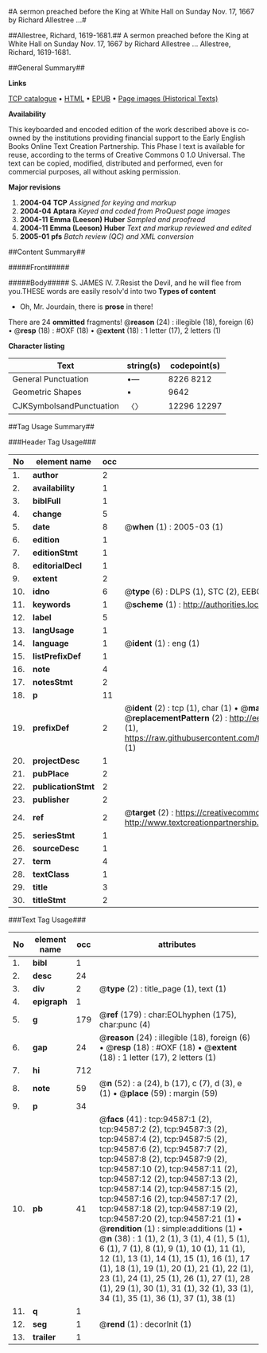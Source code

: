 #A sermon preached before the King at White Hall on Sunday Nov. 17, 1667 by Richard Allestree ...#

##Allestree, Richard, 1619-1681.##
A sermon preached before the King at White Hall on Sunday Nov. 17, 1667 by Richard Allestree ...
Allestree, Richard, 1619-1681.

##General Summary##

**Links**

[TCP catalogue](http://www.ota.ox.ac.uk/tcp/)  • 
[HTML](http://tei.it.ox.ac.uk/tcp/Texts-HTML/free/A23/A23771.html)  • 
[EPUB](http://tei.it.ox.ac.uk/tcp/Texts-EPUB/free/A23/A23771.epub) • 
[Page images (Historical Texts)](https://data.historicaltexts.jisc.ac.uk/view?pubId=eebo-12854681e&pageId=eebo-12854681e-94587-1)

**Availability**

This keyboarded and encoded edition of the
	       work described above is co-owned by the institutions
	       providing financial support to the Early English Books
	       Online Text Creation Partnership. This Phase I text is
	       available for reuse, according to the terms of Creative
	       Commons 0 1.0 Universal. The text can be copied,
	       modified, distributed and performed, even for
	       commercial purposes, all without asking permission.

**Major revisions**

1. __2004-04__ __TCP__ *Assigned for keying and markup*
1. __2004-04__ __Aptara__ *Keyed and coded from ProQuest page images*
1. __2004-11__ __Emma (Leeson) Huber__ *Sampled and proofread*
1. __2004-11__ __Emma (Leeson) Huber__ *Text and markup reviewed and edited*
1. __2005-01__ __pfs__ *Batch review (QC) and XML conversion*

##Content Summary##

#####Front#####

#####Body#####
S. JAMES IV. 7.Resist the Devil, and he will flee from you.THESE words are easily resolv'd
into two 
**Types of content**

  * Oh, Mr. Jourdain, there is **prose** in there!

There are 24 **ommitted** fragments! 
 @__reason__ (24) : illegible (18), foreign (6)  •  @__resp__ (18) : #OXF (18)  •  @__extent__ (18) : 1 letter (17), 2 letters (1)

**Character listing**


|Text|string(s)|codepoint(s)|
|---|---|---|
|General Punctuation|•—|8226 8212|
|Geometric Shapes|▪|9642|
|CJKSymbolsandPunctuation|〈〉|12296 12297|

##Tag Usage Summary##

###Header Tag Usage###

|No|element name|occ|attributes|
|---|---|---|---|
|1.|__author__|2||
|2.|__availability__|1||
|3.|__biblFull__|1||
|4.|__change__|5||
|5.|__date__|8| @__when__ (1) : 2005-03 (1)|
|6.|__edition__|1||
|7.|__editionStmt__|1||
|8.|__editorialDecl__|1||
|9.|__extent__|2||
|10.|__idno__|6| @__type__ (6) : DLPS (1), STC (2), EEBO-CITATION (1), OCLC (1), VID (1)|
|11.|__keywords__|1| @__scheme__ (1) : http://authorities.loc.gov/ (1)|
|12.|__label__|5||
|13.|__langUsage__|1||
|14.|__language__|1| @__ident__ (1) : eng (1)|
|15.|__listPrefixDef__|1||
|16.|__note__|4||
|17.|__notesStmt__|2||
|18.|__p__|11||
|19.|__prefixDef__|2| @__ident__ (2) : tcp (1), char (1)  •  @__matchPattern__ (2) : ([0-9\-]+):([0-9IVX]+) (1), (.+) (1)  •  @__replacementPattern__ (2) : http://eebo.chadwyck.com/downloadtiff?vid=$1&page=$2 (1), https://raw.githubusercontent.com/textcreationpartnership/Texts/master/tcpchars.xml#$1 (1)|
|20.|__projectDesc__|1||
|21.|__pubPlace__|2||
|22.|__publicationStmt__|2||
|23.|__publisher__|2||
|24.|__ref__|2| @__target__ (2) : https://creativecommons.org/publicdomain/zero/1.0/ (1), http://www.textcreationpartnership.org/docs/. (1)|
|25.|__seriesStmt__|1||
|26.|__sourceDesc__|1||
|27.|__term__|4||
|28.|__textClass__|1||
|29.|__title__|3||
|30.|__titleStmt__|2||


###Text Tag Usage###

|No|element name|occ|attributes|
|---|---|---|---|
|1.|__bibl__|1||
|2.|__desc__|24||
|3.|__div__|2| @__type__ (2) : title_page (1), text (1)|
|4.|__epigraph__|1||
|5.|__g__|179| @__ref__ (179) : char:EOLhyphen (175), char:punc (4)|
|6.|__gap__|24| @__reason__ (24) : illegible (18), foreign (6)  •  @__resp__ (18) : #OXF (18)  •  @__extent__ (18) : 1 letter (17), 2 letters (1)|
|7.|__hi__|712||
|8.|__note__|59| @__n__ (52) : a (24), b (17), c (7), d (3), e (1)  •  @__place__ (59) : margin (59)|
|9.|__p__|34||
|10.|__pb__|41| @__facs__ (41) : tcp:94587:1 (2), tcp:94587:2 (2), tcp:94587:3 (2), tcp:94587:4 (2), tcp:94587:5 (2), tcp:94587:6 (2), tcp:94587:7 (2), tcp:94587:8 (2), tcp:94587:9 (2), tcp:94587:10 (2), tcp:94587:11 (2), tcp:94587:12 (2), tcp:94587:13 (2), tcp:94587:14 (2), tcp:94587:15 (2), tcp:94587:16 (2), tcp:94587:17 (2), tcp:94587:18 (2), tcp:94587:19 (2), tcp:94587:20 (2), tcp:94587:21 (1)  •  @__rendition__ (1) : simple:additions (1)  •  @__n__ (38) : 1 (1), 2 (1), 3 (1), 4 (1), 5 (1), 6 (1), 7 (1), 8 (1), 9 (1), 10 (1), 11 (1), 12 (1), 13 (1), 14 (1), 15 (1), 16 (1), 17 (1), 18 (1), 19 (1), 20 (1), 21 (1), 22 (1), 23 (1), 24 (1), 25 (1), 26 (1), 27 (1), 28 (1), 29 (1), 30 (1), 31 (1), 32 (1), 33 (1), 34 (1), 35 (1), 36 (1), 37 (1), 38 (1)|
|11.|__q__|1||
|12.|__seg__|1| @__rend__ (1) : decorInit (1)|
|13.|__trailer__|1||
